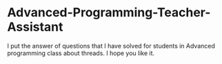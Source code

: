 # Advanced-Programming-Teacher-Assistant
I put the answer of questions that I have solved for students in Advanced programming class about threads. I hope you like it.
